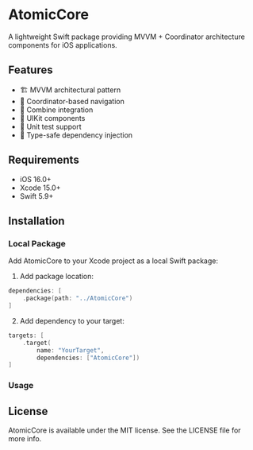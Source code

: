 # AtomicCore

A lightweight Swift package providing MVVM + Coordinator architecture components for iOS applications.

## Features

- 🏗 MVVM architectural pattern
- 🧭 Coordinator-based navigation
- 🔄 Combine integration
- 📱 UIKit components
- 🧪 Unit test support
- 🎯 Type-safe dependency injection

## Requirements

- iOS 16.0+
- Xcode 15.0+
- Swift 5.9+

## Installation

### Local Package
Add AtomicCore to your Xcode project as a local Swift package:

1. Add package location:
```swift
dependencies: [
    .package(path: "../AtomicCore")
]
```

2. Add dependency to your target:
```swift
targets: [
    .target(
        name: "YourTarget",
        dependencies: ["AtomicCore"])
]
```

### Usage

## License

AtomicCore is available under the MIT license. See the LICENSE file for more info.